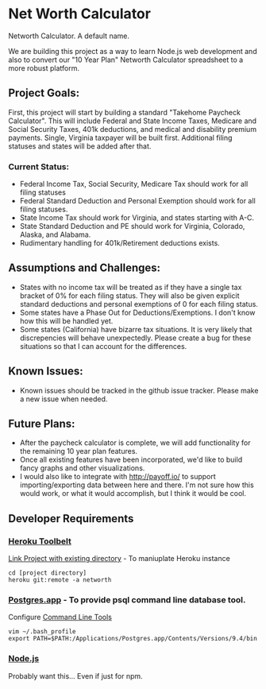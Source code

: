 # Net Worth Calculator

Networth Calculator. A default name.

We are building this project as a way to learn Node.js web development and also to convert our "10 Year Plan" Networth Calculator spreadsheet to a more robust platform.

## Project Goals:
First, this project will start by building a standard "Takehome Paycheck Calculator". This will include Federal and State Income Taxes, Medicare and Social Security Taxes, 401k deductions, and medical and disability premium payments. Single, Virginia taxpayer will be built first. Additional filing statuses and states will be added after that. 

### Current Status:
  - Federal Income Tax, Social Security, Medicare Tax should work for all filing statuses
  - Federal Standard Deduction and Personal Exemption should work for all filing statuses.
  - State Income Tax should work for Virginia, and states starting with A-C.
  - State Standard Deduction and PE should work for Virginia, Colorado, Alaska, and Alabama.
  - Rudimentary handling for 401k/Retirement deductions exists.

## Assumptions and Challenges:
  - States with no income tax will be treated as if they have a single tax bracket of 0% for each filing status. They will also be given explicit standard deductions and personal exemptions of 0 for each filing status.
  - Some states have a Phase Out for Deductions/Exemptions. I don't know how this will be handled yet.
  - Some states (California) have bizarre tax situations. It is very likely that discrepencies will behave unexpectedly. Please create a bug for these situations so that I can account for the differences.

## Known Issues:
  - Known issues should be tracked in the github issue tracker. Please make a new issue when needed.

## Future Plans:
  - After the paycheck calculator is complete, we will add functionality for the remaining 10 year plan features. 
  - Once all existing features have been incorporated, we'd like to build fancy graphs and other visualizations.
  - I would also like to integrate with http://payoff.io/ to support importing/exporting data between here and there. I'm not sure how this would work, or what it would accomplish, but I think it would be cool.


## Developer Requirements

### [Heroku Toolbelt](https://toolbelt.heroku.com)
[Link Project with existing directory](http://stackoverflow.com/questions/5129598/how-to-link-a-folder-with-an-existing-heroku-app) - To maniuplate Heroku instance
```
cd [project directory]
heroku git:remote -a networth
```

### [Postgres.app](http://postgresapp.com) - To provide psql command line database tool.
Configure [Command Line Tools](http://postgresapp.com/documentation/cli-tools.html)
```
vim ~/.bash_profile
export PATH=$PATH:/Applications/Postgres.app/Contents/Versions/9.4/bin
```

### [Node.js](https://nodejs.org)
Probably want this... Even if just for npm.
